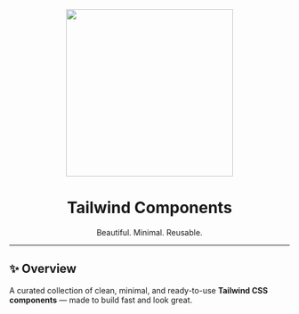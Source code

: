 <div align="center">

<img src="https://i.pinimg.com/originals/d7/c9/1d/d7c91d5662cd9350f4b9fdcf2f273c8b.gif" width="300" />

# Tailwind Components  
Beautiful. Minimal. Reusable.

</div>

---

## ✨ Overview
A curated collection of clean, minimal, and ready-to-use **Tailwind CSS components** — made to build fast and look great.
